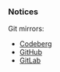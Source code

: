 ### Notices

Git mirrors:

- [Codeberg](https://codeberg.org/flowey-org/PWA)
- [GitHub](https://github.com/flowey-org/PWA)
- [GitLab](https://gitlab.com/flowey-org/PWA)
